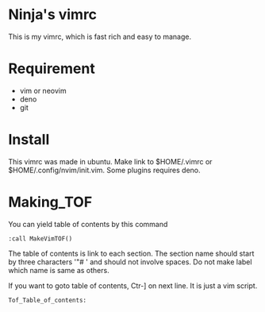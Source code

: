 # Ninja's vimrc
This is my vimrc, which is fast rich and easy to manage.

# Requirement
- vim or neovim
- deno
- git

# Install
This vimrc was made in ubuntu.
Make link to $HOME/.vimrc or $HOME/.config/nvim/init.vim.
Some plugins requires deno.

# Making_TOF
You can yield table of contents by this command

```
:call MakeVimTOF()
```

The table of contents is link to each section.
The section name should start by three characters '"# '
and should not involve spaces.
Do not make label which name is same as others.

If you want to goto table of contents,
Ctr-\] on next line. It is just a vim script.

```
Tof_Table_of_contents:
```
